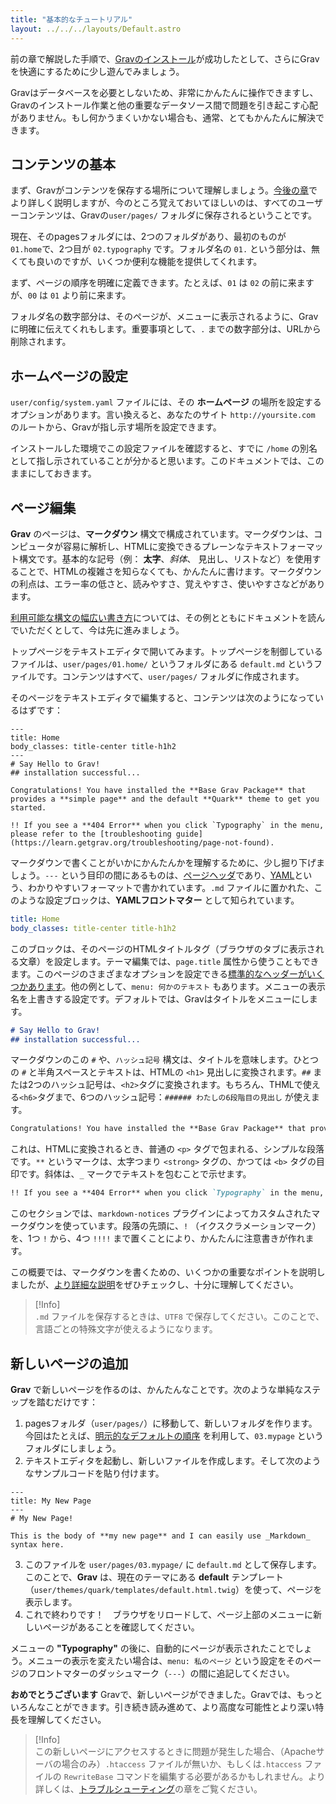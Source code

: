 ```yaml
---
title: "基本的なチュートリアル"
layout: ../../../layouts/Default.astro
---
```


前の章で解説した手順で、[Gravのインストール](../03.installation/)が成功したとして、さらにGravを快適にするために少し遊んでみましょう。

Gravはデータベースを必要としないため、非常にかんたんに操作できますし、Gravのインストール作業と他の重要なデータソース間で問題を引き起こす心配がありません。もし何かうまくいかない場合も、通常、とてもかんたんに解決できます。

<h2 id="content-basics">コンテンツの基本</h2>

まず、Gravがコンテンツを保存する場所について理解しましょう。[今後の章](../06.folder-structure/)でより詳しく説明しますが、今のところ覚えておいてほしいのは、すべてのユーザーコンテンツは、Gravの`user/pages/` フォルダに保存されるということです。

現在、そのpagesフォルダには、2つのフォルダがあり、最初のものが　`01.home`で、2つ目が `02.typography` です。フォルダ名の `01.` という部分は、無くても良いのですが、いくつか便利な機能を提供してくれます。

まず、ページの順序を明確に定義できます。たとえば、`01` は `02` の前に来ますが、`00` は `01` より前に来ます。

フォルダ名の数字部分は、そのページが、メニューに表示されるように、Gravに明確に伝えてくれもします。重要事項として、`.` までの数字部分は、URLから削除されます。

<h2 id="home-page-configuration">ホームページの設定</h2>

`user/config/system.yaml` ファイルには、その __ホームページ__ の場所を設定するオプションがあります。言い換えると、あなたのサイト `http://yoursite.com` のルートから、Gravが指し示す場所を設定できます。

インストールした環境でこの設定ファイルを確認すると、すでに `/home` の別名として指し示されていることが分かると思います。このドキュメントでは、このままにしておきます。

<h2 id="page-editing">ページ編集</h2>

**Grav** のページは、**マークダウン** 構文で構成されています。マークダウンは、コンピュータが容易に解析し、HTMLに変換できるプレーンなテキストフォーマット構文です。基本的な記号（例： **太字**、_斜体_、 見出し、リストなど）を使用することで、HTMLの複雑さを知らなくても、かんたんに書けます。マークダウンの利点は、エラー率の低さと、読みやすさ、覚えやすさ、使いやすさなどがあります。

[利用可能な構文の幅広い書き方](../../02.content/04.markdown/)については、その例とともにドキュメントを読んでいただくとして、今は先に進みましょう。

トップページをテキストエディタで開いてみます。トップページを制御しているファイルは、`user/pages/01.home/` というフォルダにある `default.md` というファイルです。コンテンツはすべて、`user/pages/` フォルダに作成されます。

そのページをテキストエディタで編集すると、コンテンツは次のようになっているはずです：

```
---
title: Home
body_classes: title-center title-h1h2
---
# Say Hello to Grav!
## installation successful...

Congratulations! You have installed the **Base Grav Package** that provides a **simple page** and the default **Quark** theme to get you started.

!! If you see a **404 Error** when you click `Typography` in the menu, please refer to the [troubleshooting guide](https://learn.getgrav.org/troubleshooting/page-not-found).
```

マークダウンで書くことがいかにかんたんかを理解するために、少し掘り下げましょう。`---` という目印の間にあるものは、[ページヘッダ](../../02.content/02.headers/)であり、[YAML](../../08.advanced/11.yaml/)という、わかりやすいフォーマットで書かれています。`.md` ファイルに置かれた、このような設定ブロックは、**YAMLフロントマター** として知られています。

```yaml
title: Home
body_classes: title-center title-h1h2
```

このブロックは、そのページのHTMLタイトルタグ（ブラウザのタブに表示される文章）を設定します。テーマ編集では、`page.title` 属性から使うこともできます。このページのさまざまなオプションを設定できる[標準的なヘッダーがいくつかあります](../../02.content/02.headers/)。他の例として、`menu: 何かのテキスト` もあります。メニューの表示名を上書きする設定です。デフォルトでは、Gravはタイトルをメニューにします。

```markdown
# Say Hello to Grav!
## installation successful...
```

マークダウンのこの `#` や、`ハッシュ記号` 構文は、タイトルを意味します。ひとつの `#` と半角スペースとテキストは、HTMLの `<h1>` 見出しに変換されます。`##` または2つのハッシュ記号は、`<h2>`タグに変換されます。もちろん、THMLで使える`<h6>`タグまで、6つのハッシュ記号：`###### わたしの6段階目の見出し` が使えます。

```markdown
Congratulations! You have installed the **Base Grav Package** that provides a **simple page** and the default **Quark** theme to get you started.
```

これは、HTMLに変換されるとき、普通の `<p>` タグで包まれる、シンプルな段落です。`**` というマークは、太字つまり `<strong>` タグの、かつては `<b>` タグの目印です。斜体は、`_` マークでテキストを包むことで示せます。

```markdown
!! If you see a **404 Error** when you click `Typography` in the menu, please refer to the [troubleshooting guide](https://learn.getgrav.org/troubleshooting/page-not-found).
```

このセクションでは、`markdown-notices` プラグインによってカスタムされたマークダウンを使っています。段落の先頭に、`!` （イクスクラメーションマーク）を、1つ `!` から、4つ `!!!!` まで置くことにより、かんたんに注意書きが作れます。

この概要では、マークダウンを書くための、いくつかの重要なポイントを説明しましたが、[より詳細な説明](../../02.content/04.markdown/)をぜひチェックし、十分に理解してください。

> [!Info]  
> `.md` ファイルを保存するときは、`UTF8` で保存してください。このことで、言語ごとの特殊文字が使えるようになります。

<h2 id="adding-a-new-page">新しいページの追加</h2>

**Grav** で新しいページを作るのは、かんたんなことです。次のような単純なステップを踏むだけです：

1. pagesフォルダ（`user/pages/`）に移動して、新しいフォルダを作ります。今回はたとえば、[明示的なデフォルトの順序](../../02.content/01.content-pages/) を利用して、`03.mypage` というフォルダにしましょう。
2. テキストエディタを起動し、新しいファイルを作成します。そして次のようなサンプルコードを貼り付けます。

```
---
title: My New Page
---
# My New Page!

This is the body of **my new page** and I can easily use _Markdown_ syntax here.
```

3. このファイルを `user/pages/03.mypage/` に `default.md` として保存します。このことで、**Grav** は、現在のテーマにある **default** テンプレート（`user/themes/quark/templates/default.html.twig`）を使って、ページを表示します。
4. これで終わりです！　ブラウザをリロードして、ページ上部のメニューに新しいページがあることを確認してください。

メニューの **"Typography"** の後に、自動的にページが表示されたことでしょう。メニューの表示を変えたい場合は、`menu: 私のページ` という設定をそのページのフロントマターのダッシュマーク（`---`）の間に追記してください。

**おめでとうございます** Gravで、新しいページができました。Gravでは、もっといろんなことができます。引き続き読み進めて、より高度な可能性とより深い特長を理解してください。

> [!Info]  
> この新しいページにアクセスするときに問題が発生した場合、（Apacheサーバの場合のみ）`.htaccess` ファイルが無いか、もしくは`.htaccess` ファイルの `RewriteBase` コマンドを編集する必要があるかもしれません。より詳しくは、[トラブルシューティング](../11.troubleshooting/)の章をご覧ください。


